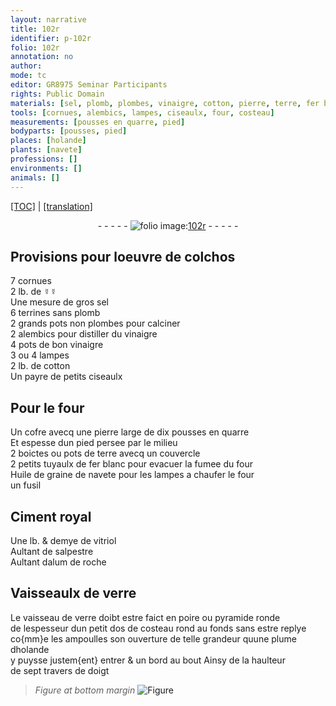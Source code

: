 ```yaml
---
layout: narrative
title: 102r
identifier: p-102r
folio: 102r
annotation: no
author:
mode: tc
editor: GR8975 Seminar Participants
rights: Public Domain
materials: [sel, plomb, plombes, vinaigre, cotton, pierre, terre, fer blanc, Huile de graine de navete, Ciment royal, vitriol, salpestre, alum de roche, verre, plume dholande]
tools: [cornues, alembics, lampes, ciseaulx, four, costeau]
measurements: [pousses en quarre, pied]
bodyparts: [pousses, pied]
places: [holande]
plants: [navete]
professions: []
environments: []
animals: []
---
```


<p><a href="{{ site.baseurl }}/diplomatic/">[TOC]</a> | <a href="{{ site.baseurl }}/texts/p-102r_tl/">[translation]</a></p><div class="folio" align="center">- - - - - <a href="http://gallica.bnf.fr/ark:/12148/btv1b10500001g/f209.image" target="_blank"><img src="https://cu-mkp.github.io/2017-workshop-edition/assets/photo-icon.png" alt="folio image: " style="display:inline-block; margin-bottom:-3px;"/>102r</a> - - - - - </div>  
  

## Provisions pour loeuvre de colchos

 
7 <span class="tl">cornues</span><br/> 2 lb. de <span class="del">☿</span>☿<br/> Une mesure de gros <span class="m">sel</span><br/> 6 terrines sans <span class="m">plomb</span><br/> 2 grands pots non <span class="m">plombes</span> pour calciner<br/> 2 <span class="tl">alembics</span> pour distiller du <span class="m">vinaigre</span><br/> 4 pots de bon <span class="m">vinaigre</span><br/> 3 ou 4 <span class="tl">lampes</span><br/> 2 lb. de <span class="m">cotton</span><br/> Un payre de petits <span class="tl">ciseaulx</span>
 
 
  

## Pour le <span class="tl">four</span>

 
Un cofre avecq une <span class="m">pierre</span> large de dix <span class="ms"><span class="bp">pousses</span> en quarre</span><br/> Et espesse dun <span class="ms"><span class="bp">pied</span></span> persee par le milieu<br/> 2 boictes ou pots de <span class="m">terre</span> avecq un couvercle<br/> 2 petits tuyaulx de <span class="m">fer blanc</span> pour evacuer la fumee du <span class="tl">four</span><br/> <span class="m">Huile de graine de <span class="pa">navete</span></span> pour les lampes a chaufer le <span class="tl">four</span><br/> un fusil
 
 
  

## <span class="m">Ciment royal</span>

 
Une lb. & demye de <span class="m">vitriol</span><br/> Aultant de <span class="m">salpestre</span><br/> Aultant d<span class="m">alum de roche</span>
 
 
  

## Vaisseaulx de <span class="m">verre</span>

 
Le vaisseau de <span class="m">verre</span> doibt estre faict en poire ou pyramide ronde<br/> de lespesseur dun petit dos de <span class="tl">costeau</span> rond au fonds sans estre replye<br/> co{mm}e les ampoulles son ouverture de telle grandeur quune <span class="m">plume d<span class="pl">holande</span></span><br/> y puysse justem{ent} entrer & un bord au bout Ainsy de la haulteur<br/> de sept travers de doigt 
> *Figure*
> *at bottom margin*
> <a href="https://drive.google.com/open?id=0B9-oNrvWdlO5MVhNYTRzOXJzR2M" target="_blank"><img src="https://cu-mkp.github.io/GR8975-edition/assets/photo-icon.png" alt="Figure" style="display:inline-block; margin-bottom:-3px;"/></a>
 
 
